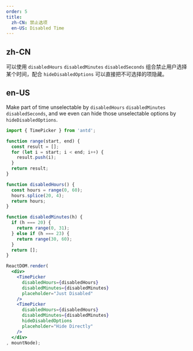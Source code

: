 ```yaml
---
order: 5
title:
  zh-CN: 禁止选项
  en-US: Disabled Time
---
```

## zh-CN

可以使用 `disabledHours` `disabledMinutes` `disabledSeconds` 组合禁止用户选择某个时间，配合 `hideDisabledOptions` 可以直接把不可选择的项隐藏。

## en-US

Make part of time unselectable by `disabledHours` `disabledMinutes` `disabledSeconds`, and we even can hide those unselectable options by `hideDisabledOptions`.

````jsx
import { TimePicker } from 'antd';

function range(start, end) {
  const result = [];
  for (let i = start; i < end; i++) {
    result.push(i);
  }
  return result;
}

function disabledHours() {
  const hours = range(0, 60);
  hours.splice(20, 4);
  return hours;
}

function disabledMinutes(h) {
  if (h === 20) {
    return range(0, 31);
  } else if (h === 23) {
    return range(30, 60);
  }
  return [];
}

ReactDOM.render(
  <div>
    <TimePicker
      disabledHours={disabledHours}
      disabledMinutes={disabledMinutes}
      placeholder="Just Disabled"
    />
    <TimePicker
      disabledHours={disabledHours}
      disabledMinutes={disabledMinutes}
      hideDisabledOptions
      placeholder="Hide Directly"
    />
  </div>
, mountNode);
````

<style>
#components-time-picker-demo-disable-options .vsi-time-picker {
  width: 120px;
}
</style>
